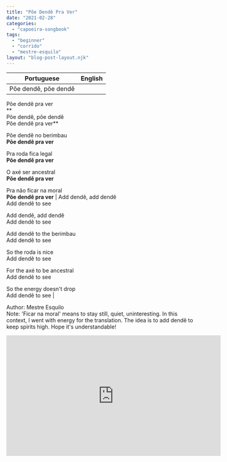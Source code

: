 ```yaml
---
title: "Põe Dendê Pra Ver"
date: "2021-02-28"
categories: 
  - "capoeira-songbook"
tags: 
  - "beginner"
  - "corrido"
  - "mestre-esquilo"
layout: "blog-post-layout.njk"
---
```


| Portuguese | English |
| --- | --- |
| Põe dendê, põe dendê  
Põe dendê pra ver  
**  
Põe dendê, põe dendê  
Põe dendê pra ver**  
  
Põe dendê no berimbau  
**Põe dendê pra ver**  
  
Pra roda fica legal  
**Põe dendê pra ver**  
  
O axé ser ancestral  
**Põe dendê pra ver**  
  
Pra não ficar na moral  
**Põe dendê pra ver** | Add dendê, add dendê  
Add dendê to see  
  
Add dendê, add dendê  
Add dendê to see  
  
Add dendê to the berimbau  
Add dendê to see  
  
So the roda is nice  
Add dendê to see  
  
For the axé to be ancestral  
Add dendê to see  
  
So the energy doesn't drop  
Add dendê to see |

<figcaption>

Author: Mestre Esquilo  
Note: 'Ficar na moral' means to stay still, quiet, uninteresting. In this context, I went with energy for the translation. The idea is to add dendê to keep spirits high. Hope it's understandable!

</figcaption>

<iframe width="560" height="315" src="https://www.youtube.com/embed/h3BTVDg3JKs" title="YouTube video player" frameborder="0" allow="accelerometer; autoplay; clipboard-write; encrypted-media; gyroscope; picture-in-picture" allowfullscreen></iframe>
